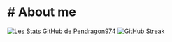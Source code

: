 # # About me

[![Les Stats GitHub de Pendragon974](https://github-readme-stats.vercel.app/api?username=Pendragon-974&show_icons=true&theme=dracula)](https://github.com/anuraghazra/github-readme-stats)
[![GitHub Streak](https://streak-stats.demolab.com?user=Pendragon-974&theme=dracula&locale=fr&date_format=j%20M%5B%20Y%5D)](https://git.io/streak-stats)
